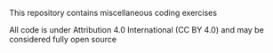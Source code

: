 This repository contains miscellaneous coding exercises

All code is under Attribution 4.0 International (CC BY 4.0) and may be considered fully open source
